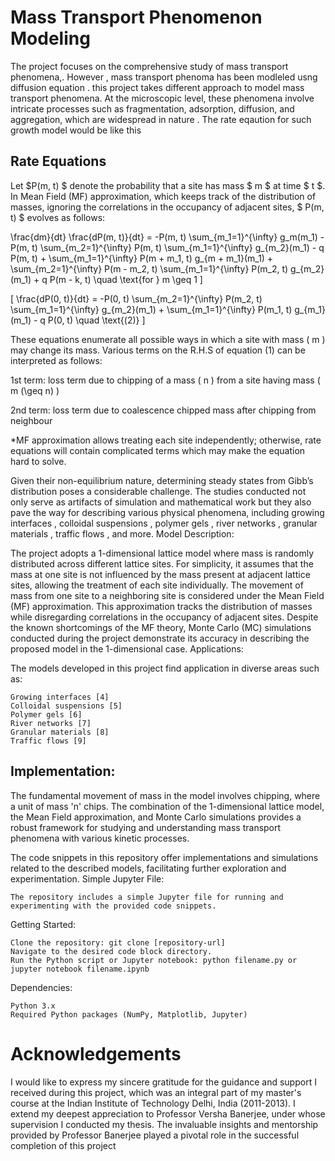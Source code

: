 # Mass Transport Phenomenon Modeling
The project focuses on the comprehensive study of mass transport phenomena,. However , mass transport phenoma has been modleled usng diffusion equation . this project takes different approach to model mass transport phenomena.   At the microscopic level, these phenomena involve intricate processes such as fragmentation, adsorption, diffusion, and aggregation, which are widespread in nature . The rate eqaution for such growth model would be like this 
## Rate Equations

Let $P(m, t) $ denote the probability that a site has mass $ m $ at time $ t $. In Mean Field (MF) approximation, which keeps track of the distribution of masses, ignoring the correlations in the occupancy of adjacent sites, $ P(m, t) $ evolves as follows:


\frac{dm}{dt} \frac{dP(m, t)}{dt} = -P(m, t) \sum_{m_1=1}^{\infty} g_m(m_1) - P(m, t) \sum_{m_2=1}^{\infty} P(m, t) \sum_{m_1=1}^{\infty} g_{m_2}(m_1) - q P(m, t) + \sum_{m_1=1}^{\infty} P(m + m_1, t) g_{m + m_1}(m_1) + \sum_{m_2=1}^{\infty} P(m - m_2, t) \sum_{m_1=1}^{\infty} P(m_2, t) g_{m_2}(m_1) + q P(m - k, t) \quad \text{for } m \geq 1
\]

\[
\frac{dP(0, t)}{dt} = -P(0, t) \sum_{m_2=1}^{\infty} P(m_2, t) \sum_{m_1=1}^{\infty} g_{m_2}(m_1) + \sum_{m_1=1}^{\infty} P(m_1, t) g_{m_1}(m_1) - q P(0, t) \quad \text{(2)}
\]

These equations enumerate all possible ways in which a site with mass \( m \) may change its mass. Various terms on the R.H.S of equation (1) can be interpreted as follows:

1st term: loss term due to chipping of a mass \( n \) from a site having mass \( m (\geq n) \)

2nd term: loss term due to coalescence chipped mass after chipping from neighbour

*MF approximation allows treating each site independently; otherwise, rate equations will contain complicated terms which may make the equation hard to solve.


 Given their non-equilibrium nature, determining steady states from Gibb’s distribution poses a considerable challenge. The studies conducted not only serve as artifacts of simulation and mathematical work  but they also pave the way for describing various physical phenomena, including growing interfaces , colloidal suspensions , polymer gels , river networks , granular materials , traffic flows , and more.
Model Description:

The project adopts a 1-dimensional lattice model where mass is randomly distributed across different lattice sites. For simplicity, it assumes that the mass at one site is not influenced by the mass present at adjacent lattice sites, allowing the treatment of each site individually. The movement of mass from one site to a neighboring site is considered under the Mean Field (MF) approximation. This approximation tracks the distribution of masses while disregarding correlations in the occupancy of adjacent sites. Despite the known shortcomings of the MF theory, Monte Carlo (MC) simulations conducted during the project demonstrate its accuracy in describing the proposed model in the 1-dimensional case.
Applications:

The models developed in this project find application in diverse areas such as:

    Growing interfaces [4]
    Colloidal suspensions [5]
    Polymer gels [6]
    River networks [7]
    Granular materials [8]
    Traffic flows [9]

## Implementation:

The fundamental movement of mass in the model involves chipping, where a unit of mass 'n' chips. The combination of the 1-dimensional lattice model, the Mean Field approximation, and Monte Carlo simulations provides a robust framework for studying and understanding mass transport phenomena with various kinetic processes.

The code snippets in this repository offer implementations and simulations related to the described models, facilitating further exploration and experimentation.
Simple Jupyter File:

    The repository includes a simple Jupyter file for running and experimenting with the provided code snippets.

Getting Started:

    Clone the repository: git clone [repository-url]
    Navigate to the desired code block directory.
    Run the Python script or Jupyter notebook: python filename.py or jupyter notebook filename.ipynb

Dependencies:

    Python 3.x
    Required Python packages (NumPy, Matplotlib, Jupyter)
# Acknowledgements
I would like to express my sincere gratitude for the guidance and support I received during this project, which was an integral part of my master's course at the Indian Institute of Technology Delhi, India (2011-2013). I extend my deepest appreciation to Professor Versha Banerjee, under whose supervision I conducted my thesis. The invaluable insights and mentorship provided by Professor Banerjee played a pivotal role in the successful completion of this project

